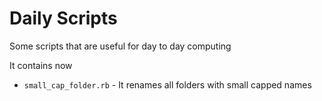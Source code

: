 # Daily Scripts
Some scripts that are useful for day to day computing

It contains now
- `small_cap_folder.rb` - It renames all folders with small capped names 
